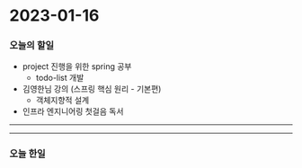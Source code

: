 2023-01-16
==========

### 오늘의 할일
* project 진행을 위한 spring 공부
    * todo-list 개발
* 김영한님 강의 (스프링 핵심 원리 - 기본편)
    * 객체지향적 설계
* 인프라 엔지니어링 첫걸음 독서
<hr/>
<hr/>

### 오늘 한일